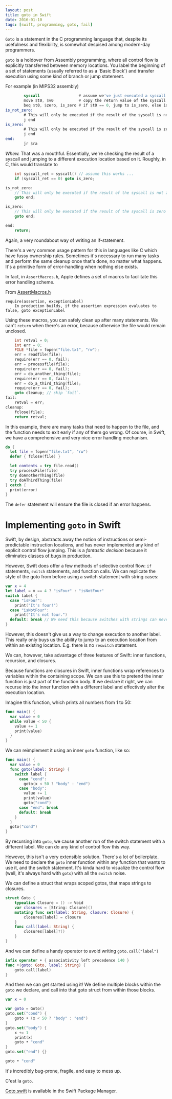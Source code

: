 ```yaml
---
layout: post
title: goto in Swift
date: 2016-01-10
tags: [swift, programming, goto, fail]
---
```


`Goto` is a statement in the C programming language that, despite its usefulness
and flexibility, is somewhat despised among modern-day programmers. 

`goto` is a holdover from Assembly programming, where all control flow is
explicitly transferred between memory locations. You label the beginning of a
set of statements (usually referred to as a 'Basic Block') and transfer
execution using some kind of branch or jump statement.

For example (in MIPS32 assembly)

```asm
        syscall                 # assume we've just executed a syscall
        move $t0, $v0           # copy the return value of the syscall
        beq $t0, $zero, is_zero # if $t0 == 0, jump to is_zero, else is is_one
is_not_zero:
        # This will only be executed if the result of the syscall is not zero
        j end
is_zero:
        # This will only be executed if the result of the syscall is zero
        j end
end:
        jr $ra
```

*Whew.* That was a mouthful. Essentially, we're checking the result of a
syscall and jumping to a different execution location based on it. Roughly, in
C, this would translate to

```c
    int syscall_ret = syscall() // assume this works ... 
    if (syscall_ret == 0) goto is_zero;

is_not_zero:
    // This will only be executed if the result of the syscall is not zero
    goto end;

is_zero:
    // This will only be executed if the result of the syscall is zero
    goto end;

end:
    return;
```

Again, a very roundabout way of writing an if-statement.

There's a very common usage pattern for this in languages like C which
have fussy ownership rules. Sometimes it's necessary to run many tasks and
perform the same cleanup once that's done, no matter what happens. It's a
primitive form of error-handling when nothing else exists.

In fact, in `AssertMacros.h`, Apple defines a set of macros to facilitate this
error handling scheme.

From [AssertMacros.h](https://opensource.apple.com/source/CarbonHeaders/CarbonHeaders-18.1/AssertMacros.h)

```
require(assertion, exceptionLabel)
    In production builds, if the assertion expression evaluates to false, goto exceptionLabel
```

Using these macros, you can safely clean up after many statements. We can't
`return` when there's an error, because otherwise the file would remain
unclosed.

```c
    int retval = 0;
    int err = 0;
    FILE *file = fopen("file.txt", "rw");
    err = readfile(file);
    require(err == 0, fail);
    err = processfile(file);
    require(err == 0, fail);
    err = do_another_thing(file);
    require(err == 0, fail);
    err = do_a_third_thing(file);
    require(err == 0, fail);
    goto cleanup; // skip `fail`.
fail:
    retval = err;
cleanup:
    fclose(file);
    return retval;
```

In this example, there are many tasks that need to happen to the file, and the
function needs to exit early if any of them go wrong. Of course, in Swift, we
have a comprehensive and very nice error handling mechanism.

```swift
do {
  let file = fopen("file.txt", "rw")
  defer { fclose(file) }

  let contents = try file.read()
  try processFile(file)
  try doAnotherThing(file)
  try doAThirdThing(file)
} catch {
  print(error)
}
```

The `defer` statement will ensure the file is closed if an error happens.

# Implementing `goto` in Swift  

Swift, by design, abstracts away the notion of instructions or semi-predictable
instruction locations, and has never implemented any kind of explicit control
flow jumping. This is a *fantastic decision* because it eliminates [classes of
bugs in production.](https://nakedsecurity.sophos.com/2014/02/24/anatomy-of-a-goto-fail-apples-ssl-bug-explained-plus-an-unofficial-patch/)

However, Swift does offer a few methods of selective control flow: `if`
statements, `switch` statements, and function calls. We can replicate the
style of the goto from before using a switch statement with string cases:

```swift
var x = 4
let label = x == 4 ? "isFour" : "isNotFour"
switch label {
  case "isFour":
    print("It's four!")
  case "isNotFour":
    print("It's not four.")
  default: break // We need this because switches with strings can never be exhaustive.
}
```

However, this doesn't give us a way to change execution to another label.
This really only buys us the ability to jump to an execution location from
within an existing location. E.g. there is no `reswitch` statement.

We can, however, take advantage of three features of Swift: inner functions,
recursion, and closures.

Because functions are closures in Swift, inner functions wrap references to
variables within the containing scope. We can use this to pretend the inner
function is just part of the function body. If we declare it right, we can
recurse into the inner function with a different label and effectively alter
the execution location.

Imagine this function, which prints all numbers from 1 to 50:

```swift
func main() {
  var value = 0
  while value < 50 {
    value += 1
    print(value)
  }
}
```

We can reimplement it using an inner `goto` function, like so:

```swift
func main() {
  var value = 0
  func goto(label: String) {
    switch label {
      case "cond":
        goto(x < 50 ? "body" : "end")
      case "body":
        value += 1
        print(value)
        goto("cond")
      case "end": break
      default: break
    }
  }
  goto("cond")
}
```

By recursing into `goto`, we cause another run of the switch statement with a
different label. We can do any kind of control flow this way.

However, this isn't a very extensible solution. There's a lot of boilerplate. 
We need to declare the `goto` inner function within any function that wants to
use it, and the switch statement. It's kinda hard to visualize the control flow
(well, it's always hard with `goto`) with all the `switch` noise.

We can define a struct that wraps scoped gotos, that maps strings to closures.

```swift
struct Goto {
    typealias Closure = () -> Void
    var closures = [String: Closure]()
    mutating func set(label: String, closure: Closure) {
        closures[label] = closure
    }
    func call(label: String) {
        closures[label]?()
    }
}
```

And we can define a handy operator to avoid writing `goto.call("label")`

```swift
infix operator • { associativity left precedence 140 }
func •(goto: Goto, label: String) {
    goto.call(label)
}
```

And then we can get started using it! We define multiple blocks within the
`goto` we declare, and call into that goto struct from within those blocks.

```swift
var x = 0

var goto = Goto()
goto.set("cond") {
    goto • (x < 50 ? "body" : "end")
}
goto.set("body") {
    x += 1
    print(x)
    goto • "cond"
}
goto.set("end") {}

goto • "cond"
```

It's incredibly bug-prone, fragile, and easy to mess up.

C'est la `goto`.


[Goto.swift](https://github.com/harlanhaskins/Goto.swift) is available in the Swift Package Manager.
